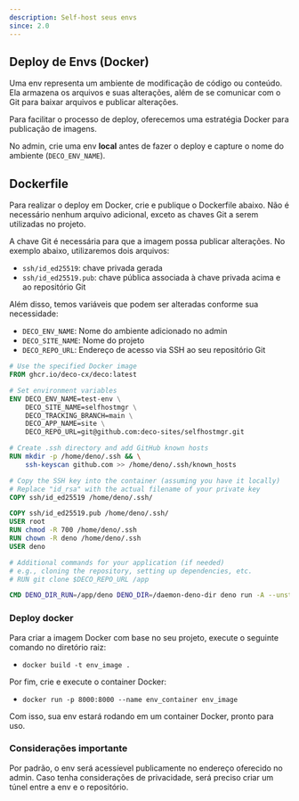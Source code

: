 ```yaml
---
description: Self-host seus envs
since: 2.0
---
```


## Deploy de Envs (Docker)

Uma env representa um ambiente de modificação de código ou conteúdo. Ela
armazena os arquivos e suas alterações, além de se comunicar com o Git para
baixar arquivos e publicar alterações.

Para facilitar o processo de deploy, oferecemos uma estratégia Docker para
publicação de imagens.

No admin, crie uma env **local** antes de fazer o deploy e capture o nome do
ambiente (`DECO_ENV_NAME`).

## Dockerfile

Para realizar o deploy em Docker, crie e publique o Dockerfile abaixo. Não é
necessário nenhum arquivo adicional, exceto as chaves Git a serem utilizadas no
projeto.

A chave Git é necessária para que a imagem possa publicar alterações. No exemplo
abaixo, utilizaremos dois arquivos:

- `ssh/id_ed25519`: chave privada gerada
- `ssh/id_ed25519.pub`: chave pública associada à chave privada acima e ao
  repositório Git

Além disso, temos variáveis que podem ser alteradas conforme sua necessidade:

- `DECO_ENV_NAME`: Nome do ambiente adicionado no admin
- `DECO_SITE_NAME`: Nome do projeto
- `DECO_REPO_URL`: Endereço de acesso via SSH ao seu repositório Git

```dockerfile
# Use the specified Docker image
FROM ghcr.io/deco-cx/deco:latest

# Set environment variables
ENV DECO_ENV_NAME=test-env \
    DECO_SITE_NAME=selfhostmgr \
    DECO_TRACKING_BRANCH=main \
    DECO_APP_NAME=site \
    DECO_REPO_URL=git@github.com:deco-sites/selfhostmgr.git

# Create .ssh directory and add GitHub known hosts
RUN mkdir -p /home/deno/.ssh && \
    ssh-keyscan github.com >> /home/deno/.ssh/known_hosts

# Copy the SSH key into the container (assuming you have it locally)
# Replace "id_rsa" with the actual filename of your private key
COPY ssh/id_ed25519 /home/deno/.ssh/

COPY ssh/id_ed25519.pub /home/deno/.ssh/
USER root
RUN chmod -R 700 /home/deno/.ssh
RUN chown -R deno /home/deno/.ssh
USER deno

# Additional commands for your application (if needed)
# e.g., cloning the repository, setting up dependencies, etc.
# RUN git clone $DECO_REPO_URL /app

CMD DENO_DIR_RUN=/app/deno DENO_DIR=/daemon-deno-dir deno run -A --unstable-http jsr:@deco/deco/scripts/run --build-cmd "deno task build" -- deno run --lock=deno.lock --unstable-http --lock-write --inspect --node-modules-dir=false --allow-ffi=$DENO_DIR"npm/registry.npmjs.org/@libsql" --allow-env --allow-net --allow-sys --allow-hrtime --allow-read --allow-run --allow-write=$HOME/.cache,/tmp,/deno-dir/npm,/deno-dir/deno_esbuild,/deno-dir/deno_esbuild_tmp, --unstable --unstable-hmr --unstable-kv --unstable-cron main.ts
```

### Deploy docker

Para criar a imagem Docker com base no seu projeto, execute o seguinte comando
no diretório raiz:

- `docker build -t env_image .`

Por fim, crie e execute o container Docker:

- `docker run -p 8000:8000 --name env_container env_image`

Com isso, sua env estará rodando em um container Docker, pronto para uso.

### Considerações importante

Por padrão, o env será acessíevel publicamente no endereço oferecido no admin.
Caso tenha considerações de privacidade, será preciso criar um túnel entre a env
e o repositório.
